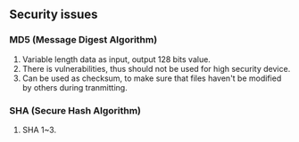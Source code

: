 ## Security issues
### MD5 (Message Digest Algorithm)
1. Variable length data as input, output 128 bits value.
2. There is vulnerabilities, thus should not be used for high security device.
3. Can be used as checksum, to make sure that files haven't be modified by others during tranmitting.

### SHA (Secure Hash Algorithm)
1. SHA 1~3.
